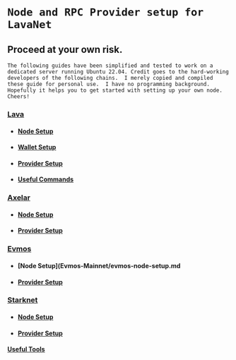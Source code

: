 # `Node and RPC Provider setup for LavaNet`

## Proceed at your own risk.
`The following guides have been simplified and tested to work on a dedicated server running Ubuntu 22.04. Credit goes to the hard-working developers of the following chains. 
I merely copied and compiled these guide for personal use. 
I have no programming background. 
Hopefully it helps you to get started with setting up your own node. Cheers!`

### [Lava](https://docs.lavanet.xyz/about/)


- #### [Node Setup](Lava-Testnet/lava-node-setup.md)

- #### [Wallet Setup](Lava-Testnet/lava-node-wallet.md)

- #### [Provider Setup](Lava-Testnet/lava-provider-tls.md)

- #### [Useful Commands](Lava-Testnet/lava-useful-commands.md)


### [Axelar](https://docs.axelar.dev/)

- #### [Node Setup](Axelar-Mainnet/axelar-node-setup.md)

- #### [Provider Setup](Axelar-Mainnet/axelar-provider-tls.md)


### [Evmos](https://docs.evmos.org/)

- #### [Node Setup](Evmos-Mainnet/evmos-node-setup.md

- #### [Provider Setup](Evmos-Mainnet/evmos-provider-tls.md)



### [Starknet](https://docs.starknet.io/documentation/)


- #### [Node Setup](Starknet-Mainnet/stark-node-setup.md)

- #### [Provider Setup](Starknet-Mainnet/stark-provider-tls.md)



#### [Useful Tools](https://github.com/zachzwei/z4chzwei.github.io/blob/main/tools.md)
